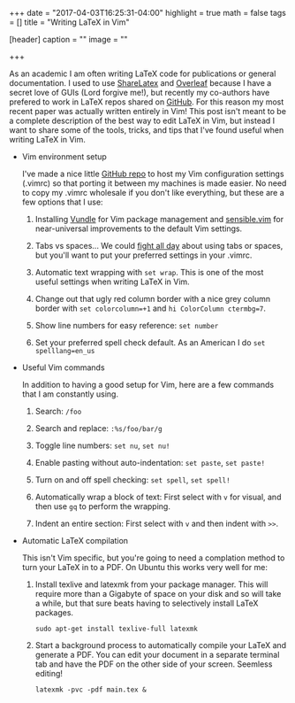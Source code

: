 +++
date = "2017-04-03T16:25:31-04:00"
highlight = true
math = false
tags = []
title = "Writing LaTeX in Vim"

[header]
  caption = ""
  image = ""

+++

As an academic I am often writing LaTeX code for publications or general
documentation. I used to use [ShareLatex](https://www.sharelatex.com/)
and [Overleaf](https://www.overleaf.com/) because I have a secret love
of GUIs (Lord forgive me!), but recently my co-authors have prefered
to work in LaTeX repos shared on [GitHub](https://github.com/). For
this reason my most recent paper was actually written entirely in Vim!
This post isn't meant to be a complete description of the best way to
edit LaTeX in Vim, but instead I want to
share some of the tools, tricks, and tips that I've
found useful when writing LaTeX in Vim.

* Vim environment setup

	I've made a nice little [GitHub
	repo](https://github.com/mbuckler/vim-config) to host my Vim
	configuration settings (.vimrc) so that porting it between my machines
	is made easier. No need to copy my .vimrc wholesale if you don't like
	everything, but these are a few options that I use:

	1. Installing [Vundle](https://github.com/VundleVim/Vundle.vim) for Vim
	package management and [sensible.vim](https://github.com/tpope/vim-sensible)
	for near-universal improvements to the default Vim settings.

	2. Tabs vs spaces... We could [fight all
	day](https://www.youtube.com/watch?v=SsoOG6ZeyUI) about using tabs or
	spaces, but you'll want to put your preferred settings in your .vimrc.

	3. Automatic text wrapping with `set wrap`. This is one of the most
	useful settings when writing LaTeX in Vim.

	4. Change out that ugly red column border with a nice grey column border
	with `set colorcolumn=+1` and `hi ColorColumn ctermbg=7`.

	5. Show line numbers for easy reference: `set number`

	6. Set your preferred spell check default. As an American I do `set
	spelllang=en_us`

* Useful Vim commands

	In addition to having a good setup for Vim, here are a few commands that
	I am constantly using.

	1. Search: `/foo`

	2. Search and replace: `:%s/foo/bar/g`

	3. Toggle line numbers: `set nu`, `set nu!`

	4. Enable pasting without auto-indentation: `set paste`, `set paste!`

	5. Turn on and off spell checking: `set spell`, `set spell!`

	6. Automatically wrap a block of text: First select with `v` for
	visual, and then use `gq` to perform the wrapping.

	7. Indent an entire section: First select with `v` and then indent
	with `>>`.

* Automatic LaTeX compilation

	This isn't Vim specific, but you're going to need a
	complation method to turn your LaTeX in to a PDF. On Ubuntu this works
	very well for me:

	1. Install texlive and latexmk from your package manager. This will require more
	than a Gigabyte of space on your disk and so will take a while, but that
	sure beats having to selectively install LaTeX packages.

		```
		sudo apt-get install texlive-full latexmk
		```

	2. Start a background process to automatically compile your LaTeX and
	generate a PDF. You can edit your document in a separate terminal tab
	and have the PDF on the other side of your screen. Seemless editing!

		```
		latexmk -pvc -pdf main.tex &
		```
